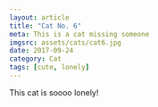 ```yaml
---
layout: article
title: "Cat No. 6"
meta: This is a cat missing someone
imgsrc: assets/cats/cat6.jpg
date: 2017-09-24
category: Cat
tags: [cute, lonely]
---
```


This cat is soooo lonely!